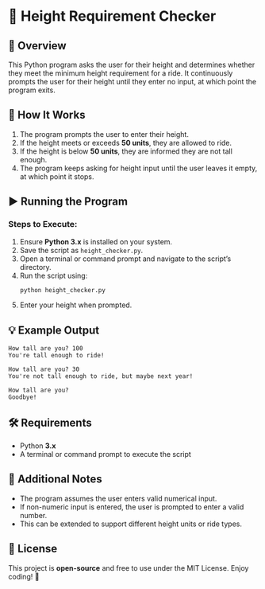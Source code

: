 # 🎢 Height Requirement Checker

## 📌 Overview
This Python program asks the user for their height and determines whether they meet the minimum height requirement for a ride. It continuously prompts the user for their height until they enter no input, at which point the program exits.

## 🚀 How It Works
1. The program prompts the user to enter their height.
2. If the height meets or exceeds **50 units**, they are allowed to ride.
3. If the height is below **50 units**, they are informed they are not tall enough.
4. The program keeps asking for height input until the user leaves it empty, at which point it stops.

## ▶️ Running the Program
### Steps to Execute:
1. Ensure **Python 3.x** is installed on your system.
2. Save the script as `height_checker.py`.
3. Open a terminal or command prompt and navigate to the script’s directory.
4. Run the script using:
   ```sh
   python height_checker.py
   ```
5. Enter your height when prompted.

## 💡 Example Output
```
How tall are you? 100
You're tall enough to ride!
```
```
How tall are you? 30
You're not tall enough to ride, but maybe next year!
```
```
How tall are you?
Goodbye!
```

## 🛠️ Requirements
- Python **3.x**
- A terminal or command prompt to execute the script

## 🔖 Additional Notes
- The program assumes the user enters valid numerical input.
- If non-numeric input is entered, the user is prompted to enter a valid number.
- This can be extended to support different height units or ride types.

## 📜 License
This project is **open-source** and free to use under the MIT License. Enjoy coding! 🎢

